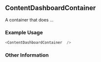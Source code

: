 ## ContentDashboardContainer
A container that does ...

### Example Usage

```js
<ContentDashboardContainer  />
```


### Other Information

